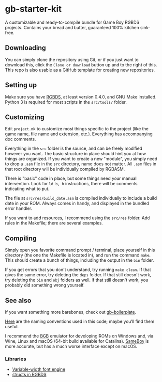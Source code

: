 # gb-starter-kit

A customizable and ready-to-compile bundle for Game Boy RGBDS projects. Contains your bread and butter, guaranteed 100% kitchen sink-free.

## Downloading

You can simply clone the repository using Git, or if you just want to download this, click the `Clone or download` button up and to the right of this. This repo is also usable as a GitHub template for creating new repositories.

## Setting up

Make sure you have [RGBDS](https://github.com/rednex/rgbds), at least version 0.4.0, and GNU Make installed. Python 3 is required for most scripts in the `src/tools/` folder.

## Customizing

Edit `project.mk` to customize most things specific to the project (like the game name, file name and extension, etc.). Everything has accompanying doc comments.

Everything in the `src` folder is the source, and can be freely modified however you want. The basic structure in place should hint you at how things are organized. If you want to create a new "module", you simply need to drop a `.asm` file in the `src` directory, name does not matter. All `.asm` files in that root directory will be individually compiled by RGBASM.

There is "basic" code in place, but some things need your manual intervention. Look for `ld b, b` instructions, there will be comments indicating what to put.

The file at `src/res/build_date.asm` is compiled individually to include a build date in your ROM. Always comes in handy, and displayed in the bundled error handler.

If you want to add resources, I recommend using the `src/res` folder. Add rules in the Makefile; there are several examples.

## Compiling

Simply open you favorite command prompt / terminal, place yourself in this directory (the one the Makefile is located in), and run the command `make`. This should create a bunch of things, including the output in the `bin` folder.

If you get errors that you don't understand, try running `make clean`. If that gives the same error, try deleting the `deps` folder. If that still doesn't work, try deleting the `bin` and `obj` folders as well. If that still doesn't work, you probably did something wrong yourself.

## See also

If you want something more barebones, check out [gb-boilerplate](https://github.com/ISSOtm/gb-boilerplate).

[Here](https://gist.github.com/ISSOtm/a9057e7c66080f36afcd82ed2863fd62) are the naming conventions used in this code; maybe you'll find them useful.

I recommend the [BGB](https://bgb.bircd.org) emulator for developing ROMs on Windows and, via Wine, Linux and macOS (64-bit build available for Catalina). [SameBoy](https://github.com/LIJI32/SameBoy) is more accurate, but has a much worse interface except on macOS.

### Libraries

- [Variable-width font engine](https://github.com/ISSOtm/gb-vwf)
- [structs in RGBDS](https://github.com/ISSOtm/rgbds-structs)

